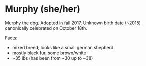 # Murphy (she/her)

Murphy the dog. Adopted in fall 2017. Unknown birth date (~2015) canonically celebrated on October 18th.

Facts:

- mixed breed; looks like a small german shepherd
- mostly black fur, some brown/white
- ~35 lbs (has been from ~30 up to ~38)

